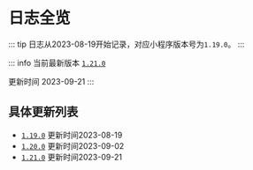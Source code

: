 # 日志全览

::: tip
日志从2023-08-19开始记录，对应小程序版本号为`1.19.0`。
:::

::: info
当前最新版本 [`1.21.0`](./1.21.0.md) 

更新时间 2023-09-21
:::

## 具体更新列表

- [`1.19.0`](./1.19.0.md) 更新时间2023-08-19
- [`1.20.0`](./1.20.0.md) 更新时间2023-09-02
- [`1.21.0`](./1.21.0.md) 更新时间2023-09-21